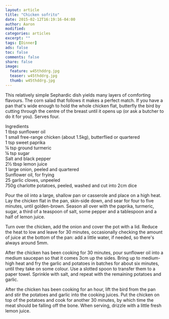 ```yaml
---
layout: article
title: "Chicken sofrito"
date: 2015-02-12T16:19:16-04:00
author: Aaron
modified:
categories: articles
excerpt: ""
tags: [Dinner]
ads: false
toc: false
comments: false
share: false
image:
  feature: w45thddrg.jpg
  teaser: w45thddrg.jpg
  thumb: w45thddrg.jpg
---
```


This relatively simple Sephardic dish yields many layers of comforting flavours. The corn salad that follows it makes a perfect match. If you have a pan that's wide enough to hold the whole chicken flat, butterfly the bird by cutting through the centre of the breast until it opens up (or ask a butcher to do it for you). Serves four.

Ingredients  
1 tbsp sunflower oil  
1 small free-range chicken (about 1.5kg), butterflied or quartered  
1 tsp sweet paprika  
¼ tsp ground turmeric  
¼ tsp sugar  
Salt and black pepper  
2½ tbsp lemon juice  
1 large onion, peeled and quartered  
Sunflower oil, for frying  
25 garlic cloves, unpeeled  
750g charlotte potatoes, peeled, washed and cut into 2cm dice  

Pour the oil into a large, shallow pan or casserole and place on a high heat. Lay the chicken flat in the pan, skin-side down, and sear for four to five minutes, until golden-brown. Season all over with the paprika, turmeric, sugar, a third of a teaspoon of salt, some pepper and a tablespoon and a half of lemon juice.

Turn over the chicken, add the onion and cover the pot with a lid. Reduce the heat to low and leave for 30 minutes, occasionally checking the amount of juice at the bottom of the pan: add a little water, if needed, so there's always around 5mm.

After the chicken has been cooking for 30 minutes, pour sunflower oil into a medium saucepan so that it comes 3cm up the sides. Bring up to medium-high heat and fry the garlic and potatoes in batches for about six minutes, until they take on some colour. Use a slotted spoon to transfer them to a paper towel. Sprinkle with salt, and repeat with the remaining potatoes and garlic.

After the chicken has been cooking for an hour, lift the bird from the pan and stir the potatoes and garlic into the cooking juices. Put the chicken on top of the potatoes and cook for another 30 minutes, by which time the meat should be falling off the bone. When serving, drizzle with a little fresh lemon juice.